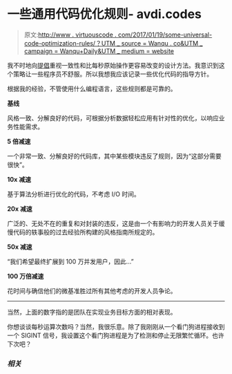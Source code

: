 # 一些通用代码优化规则- avdi.codes

> 原文:[http://www . virtuouscode . com/2017/01/19/some-universal-code-optimization-rules/？UTM _ source = Wanqu . co&UTM _ campaign = Wanqu+Daily&UTM _ medium = website](http://www.virtuouscode.com/2017/01/19/some-universal-code-optimization-rules/?utm_source=wanqu.co&utm_campaign=Wanqu+Daily&utm_medium=website)



我不时地向[提倡](http://www.virtuouscode.com/2011/08/18/do-we-need-constants/)重视一致性和比每秒原始操作更容易改变的设计方法。我意识到这个策略让一些程序员不舒服。所以我想我应该记录一些优化代码的指导方针。

根据我的经验，不管使用什么编程语言，这些规则都是可靠的。

**基线**

风格一致、分解良好的代码，可根据分析数据轻松应用有针对性的优化，以响应业务性能需求。

**5 倍减速**

一个非常一致、分解良好的代码库，其中某些模块违反了规则，因为“这部分需要很快”。

**10x 减速**

基于算法分析进行优化的代码，不考虑 I/O 时间。

**20x 减速**

广泛的、无处不在的重复和对封装的违反，这是由一个有影响力的开发人员关于缓慢代码的轶事般的过去经验所构建的风格指南所规定的。

**50x 减速**

“我们希望最终扩展到 100 万并发用户，因此…”

**100 万倍减速**

花时间与确信他们的微基准胜过所有其他考虑的开发人员争论。

* * *

当然，上面的数字指的是团队在实现业务目标方面的相对表现。

你想谈谈每秒运算次数吗？当然，我很乐意。除了我刚刚从一个看门狗进程接收到一个 SIGINT 信号，我设置这个看门狗进程是为了检测和停止无限繁忙循环。也许下次吧？

 ### *相关* 